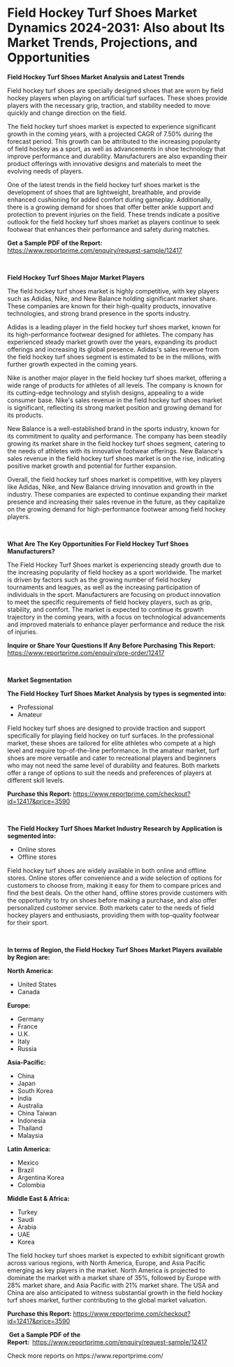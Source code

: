 <p><h1>Field Hockey Turf Shoes Market Dynamics 2024-2031: Also about Its Market Trends, Projections, and Opportunities</h1></p><p><strong>Field Hockey Turf Shoes Market Analysis and Latest Trends</strong></p>
<p><p>Field hockey turf shoes are specially designed shoes that are worn by field hockey players when playing on artificial turf surfaces. These shoes provide players with the necessary grip, traction, and stability needed to move quickly and change direction on the field.</p><p>The field hockey turf shoes market is expected to experience significant growth in the coming years, with a projected CAGR of 7.50% during the forecast period. This growth can be attributed to the increasing popularity of field hockey as a sport, as well as advancements in shoe technology that improve performance and durability. Manufacturers are also expanding their product offerings with innovative designs and materials to meet the evolving needs of players.</p><p>One of the latest trends in the field hockey turf shoes market is the development of shoes that are lightweight, breathable, and provide enhanced cushioning for added comfort during gameplay. Additionally, there is a growing demand for shoes that offer better ankle support and protection to prevent injuries on the field. These trends indicate a positive outlook for the field hockey turf shoes market as players continue to seek footwear that enhances their performance and safety during matches.</p></p>
<p><strong>Get a Sample PDF of the Report:&nbsp;</strong> <a href="https://www.reportprime.com/enquiry/request-sample/12417">https://www.reportprime.com/enquiry/request-sample/12417</a></p>
<p>&nbsp;</p>
<p><strong>Field Hockey Turf Shoes Major Market Players</strong></p>
<p><p>The field hockey turf shoes market is highly competitive, with key players such as Adidas, Nike, and New Balance holding significant market share. These companies are known for their high-quality products, innovative technologies, and strong brand presence in the sports industry.</p><p>Adidas is a leading player in the field hockey turf shoes market, known for its high-performance footwear designed for athletes. The company has experienced steady market growth over the years, expanding its product offerings and increasing its global presence. Adidas's sales revenue from the field hockey turf shoes segment is estimated to be in the millions, with further growth expected in the coming years.</p><p>Nike is another major player in the field hockey turf shoes market, offering a wide range of products for athletes of all levels. The company is known for its cutting-edge technology and stylish designs, appealing to a wide consumer base. Nike's sales revenue in the field hockey turf shoes market is significant, reflecting its strong market position and growing demand for its products.</p><p>New Balance is a well-established brand in the sports industry, known for its commitment to quality and performance. The company has been steadily growing its market share in the field hockey turf shoes segment, catering to the needs of athletes with its innovative footwear offerings. New Balance's sales revenue in the field hockey turf shoes market is on the rise, indicating positive market growth and potential for further expansion.</p><p>Overall, the field hockey turf shoes market is competitive, with key players like Adidas, Nike, and New Balance driving innovation and growth in the industry. These companies are expected to continue expanding their market presence and increasing their sales revenue in the future, as they capitalize on the growing demand for high-performance footwear among field hockey players.</p></p>
<p>&nbsp;</p>
<p><strong>What Are The Key Opportunities For Field Hockey Turf Shoes Manufacturers?</strong></p>
<p><p>The Field Hockey Turf Shoes market is experiencing steady growth due to the increasing popularity of field hockey as a sport worldwide. The market is driven by factors such as the growing number of field hockey tournaments and leagues, as well as the increasing participation of individuals in the sport. Manufacturers are focusing on product innovation to meet the specific requirements of field hockey players, such as grip, stability, and comfort. The market is expected to continue its growth trajectory in the coming years, with a focus on technological advancements and improved materials to enhance player performance and reduce the risk of injuries.</p></p>
<p><strong>Inquire or Share Your Questions If Any Before Purchasing This Report:</strong> <a href="https://www.reportprime.com/enquiry/pre-order/12417">https://www.reportprime.com/enquiry/pre-order/12417</a></p>
<p>&nbsp;</p>
<p><strong>Market Segmentation</strong></p>
<p><strong>The Field Hockey Turf Shoes Market Analysis by types is segmented into:</strong></p>
<p><ul><li>Professional</li><li>Amateur</li></ul></p>
<p><p>Field hockey turf shoes are designed to provide traction and support specifically for playing field hockey on turf surfaces. In the professional market, these shoes are tailored for elite athletes who compete at a high level and require top-of-the-line performance. In the amateur market, turf shoes are more versatile and cater to recreational players and beginners who may not need the same level of durability and features. Both markets offer a range of options to suit the needs and preferences of players at different skill levels.</p></p>
<p><strong>Purchase this Report:&nbsp;</strong><a href="https://www.reportprime.com/checkout?id=12417&price=3590">https://www.reportprime.com/checkout?id=12417&price=3590</a></p>
<p>&nbsp;</p>
<p><strong>The Field Hockey Turf Shoes Market Industry Research by Application is segmented into:</strong></p>
<p><ul><li>Online stores</li><li>Offline stores</li></ul></p>
<p><p>Field hockey turf shoes are widely available in both online and offline stores. Online stores offer convenience and a wide selection of options for customers to choose from, making it easy for them to compare prices and find the best deals. On the other hand, offline stores provide customers with the opportunity to try on shoes before making a purchase, and also offer personalized customer service. Both markets cater to the needs of field hockey players and enthusiasts, providing them with top-quality footwear for their sport.</p></p>
<p>&nbsp;</p>
<p><strong>In terms of Region, the Field Hockey Turf Shoes Market Players available by Region are:</strong></p>
<p>
    <p> <strong> North America: </strong>
        <ul>
            <li>United States</li>
            <li>Canada</li>
        </ul>
        </p> 
    <p> <strong> Europe: </strong>
        <ul>
            <li>Germany</li>
            <li>France</li>
            <li>U.K.</li>
            <li>Italy</li>
            <li>Russia</li>
        </ul>
        </p> 
    <p> <strong> Asia-Pacific: </strong>
        <ul>
            <li>China</li>
            <li>Japan</li>
            <li>South Korea</li>
            <li>India</li>
            <li>Australia</li>
            <li>China Taiwan</li>
            <li>Indonesia</li>
            <li>Thailand</li>
            <li>Malaysia</li>
        </ul>
        </p> 
    <p> <strong> Latin America: </strong>
        <ul>
            <li>Mexico</li>
            <li>Brazil</li>
            <li>Argentina Korea</li>
            <li>Colombia</li>
        </ul>
        </p> 
    <p> <strong> Middle East & Africa: </strong>
        <ul>
            <li>Turkey</li>
            <li>Saudi</li>
            <li>Arabia</li>
            <li>UAE</li>
            <li>Korea</li>
        </ul>
    </p>
    </p>
<p><p>The field hockey turf shoes market is expected to exhibit significant growth across various regions, with North America, Europe, and Asia Pacific emerging as key players in the market. North America is projected to dominate the market with a market share of 35%, followed by Europe with 28% market share, and Asia Pacific with 21% market share. The USA and China are also anticipated to witness substantial growth in the field hockey turf shoes market, further contributing to the global market valuation.</p></p>
<p><strong>Purchase this Report: </strong><a href="https://www.reportprime.com/checkout?id=12417&price=3590">https://www.reportprime.com/checkout?id=12417&price=3590</a></p>
<p>&nbsp;<strong>Get a Sample PDF of the Report:&nbsp;&nbsp;</strong><a href="https://www.reportprime.com/enquiry/request-sample/12417">https://www.reportprime.com/enquiry/request-sample/12417</a></p>
<p><strong></strong></p>
<p>Check more reports on https://www.reportprime.com/</p>